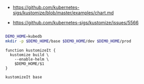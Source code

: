 
- https://github.com/kubernetes-sigs/kustomize/blob/master/examples/chart.md

- https://github.com/kubernetes-sigs/kustomize/issues/5566

```sh

DEMO_HOME=kubedb
mkdir -p $DEMO_HOME/base $DEMO_HOME/dev $DEMO_HOME/prod

```

```
function kustomizeIt {
  kustomize build \
    --enable-helm \
    $DEMO_HOME/$1
}
```

`kustomizeIt base`
